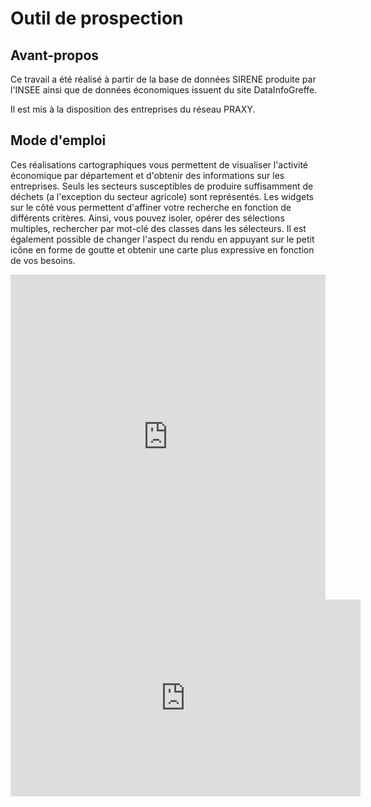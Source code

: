 # Outil de prospection

## Avant-propos

Ce travail a été réalisé à partir de la base de données SIRENE produite par l'INSEE ainsi que de données économiques issuent du site DataInfoGreffe. 

Il est mis à la disposition des entreprises du réseau PRAXY.

## Mode d'emploi 

Ces réalisations cartographiques vous permettent de visualiser l'activité économique par département et d'obtenir des informations sur les entreprises. Seuls les secteurs susceptibles de produire suffisamment de déchets (a l'exception du secteur agricole) sont représentés.
Les widgets sur le côté vous permettent d'affiner votre recherche en fonction de différents critères. Ainsi, vous pouvez isoler, opérer des sélections multiples, rechercher par mot-clé des classes dans les sélecteurs. Il est également possible de changer l'aspect du rendu en appuyant sur le petit icône en forme de goutte et obtenir une carte plus expressive en fonction de vos besoins.




 <iframe width="100%" height="520" frameborder="0" src="https://simon-d.carto.com/builder/4ef9730e-f2f1-11e6-ba8a-0e3ebc282e83/embed" allowfullscreen webkitallowfullscreen mozallowfullscreen oallowfullscreen msallowfullscreen></iframe>
  

<iframe width="560" height="315" src="https://www.youtube.com/embed/pbv_8N0PmJg" frameborder="0" allowfullscreen></iframe>

